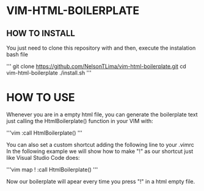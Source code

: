 # VIM-HTML-BOILERPLATE

## HOW TO INSTALL

You just need to clone this repository with and then, execute the instalation bash file

'''
git clone https://github.com/NelsonTLima/vim-html-boilerplate.git
cd vim-html-boilerplate
./install.sh
'''

# HOW TO USE

Whenever you are in a empty html file, you can generate the boilerplate text just calling
the HtmlBoilerplate() function in your VIM with:

'''vim
:call HtmlBoilerplate()
'''

You can also set a custom shortcut adding the following line to your .vimrc
In the following example we will show how to make "!" as our shortcut just like
Visual Studio Code does:

'''vim
map ! :call HtmlBoilerplate()<CR>
'''

Now our boilerplate will apear every time you press "!" in a html empty file.
